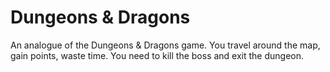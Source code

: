 # Dungeons & Dragons
An analogue of the Dungeons & Dragons game. You travel around the map, gain points, waste time. You need to kill the boss and exit the dungeon.
